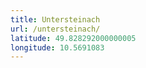 ```yaml
---
title: Untersteinach
url: /untersteinach/
latitude: 49.828292000000005
longitude: 10.5691083
---
```

